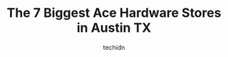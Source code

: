 ---
layout: ampstory
image: https://i0.wp.com/www.depkes.org/wp-content/uploads/2023/06/ace-hardware-0-in-austin-tx-1685965945.jpeg?resize=640,853
author: techidn
featured: false
description: Discover the impressive array of Ace Hardware options in Austin TX, where you can find 7 of the largest Ace Hardware establishments in the area. From renowned classics to hidden gems, Austin
title: The 7 Biggest Ace Hardware Stores in Austin TX
cover:
   title: The 7 Biggest Ace Hardware Stores in Austin TX
   subtitle: Rickpate
   background: https://www.depkes.org/wp-content/uploads/2023/06/ace-hardware-0-in-austin-tx-1685965945.jpeg

pages: 
 - layout: thirds
   top: <h1>#1 Breed & Company</h1>
   bottom: "<p>A feast for the gardening obsessed! Lush old oaks scattered throughout the property providing the perfect cover for shade needing plants, other areas full of sunshine for</p>"
   background: https://www.depkes.org/wp-content/uploads/2023/06/ace-hardware-1-in-austin-tx-1685965945.jpeg
   backgroundblur: true
 - layout: thirds
   top: <h1>#2 True Value Hardware Store</h1>
   bottom: "<p>501 S Hwy 183 SOUTH, Austin, TX 78741, United States</p>"
   background: https://www.depkes.org/wp-content/uploads/2023/06/ace-hardware-2-in-austin-tx-1685965946.jpeg
   cta:
      link: https://www.depkes.org/blog/the-7-biggest-ace-hardware-stores-in-austin-tx/
      text: The 7 Biggest Ace Hardware Stores in Austin TX
 - layout: thirds
   top: <h1>#3 Ace Hardware</h1>
   bottom: "<p>13450 Research Blvd, Austin, TX 78729, United States</p>"
   background: https://www.depkes.org/wp-content/uploads/2023/06/ace-hardware-3-in-austin-tx-1685965946.jpeg
   cta:
      link: https://www.depkes.org/blog/the-7-biggest-ace-hardware-stores-in-austin-tx/
      text: The 7 Biggest Ace Hardware Stores in Austin TX
 - layout: thirds
   top: <h1>#4 Ace Contractors Supply</h1>
   bottom: "<p>5005 E Ben White Blvd, Austin, TX 78741, United States</p>"
   background: https://images.unsplash.com/photo-1604871000636-074fa5117945?ixlib=rb-4.0.3&ixid=MnwxMjA3fDB8MHxwaG90by1wYWdlfHx8fGVufDB8fHx8&auto=format&fit=crop&w=640&h=853&q=80
   cta:
      link: https://www.depkes.org/blog/the-7-biggest-ace-hardware-stores-in-austin-tx/
      text: The 7 Biggest Ace Hardware Stores in Austin TX
 - layout: thirds
   top: <h1>#5 Ace Hardware</h1>
   bottom: "<p>Breed & Company, 3663 Bee Caves Rd, Austin, TX 78746, United States</p>"
   background: https://images.unsplash.com/photo-1613843873231-1447db182f97?ixlib=rb-4.0.3&ixid=MnwxMjA3fDB8MHxwaG90by1wYWdlfHx8fGVufDB8fHx8&auto=format&fit=crop&w=640&h=853&q=80
   cta:
      link: https://www.depkes.org/blog/the-7-biggest-ace-hardware-stores-in-austin-tx/
      text: The 7 Biggest Ace Hardware Stores in Austin TX
 - layout: thirds
   top: <h1>#6 ace hardware</h1>
   bottom: "<p>166 Hargraves Dr B1, Austin, TX 78737, United States</p>"
   background: https://images.unsplash.com/photo-1509114397022-ed747cca3f65?ixlib=rb-4.0.3&ixid=MnwxMjA3fDB8MHxwaG90by1wYWdlfHx8fGVufDB8fHx8&auto=format&fit=crop&w=640&h=853&q=80
   cta:
      link: https://www.depkes.org/blog/the-7-biggest-ace-hardware-stores-in-austin-tx/
      text: The 7 Biggest Ace Hardware Stores in Austin TX

 - layout: thirds
   middle: Continue reading...
   background: https://images.unsplash.com/photo-1540457036297-448b6b99e91c?ixlib=rb-4.0.3&ixid=MnwxMjA3fDB8MHxwaG90by1wYWdlfHx8fGVufDB8fHx8&auto=format&fit=crop&w=640&h=853&q=80
   cta:
      link: https://www.depkes.org/blog/the-7-biggest-ace-hardware-stores-in-austin-tx/
      text: The 7 Biggest Ace Hardware Stores in Austin TX
      
---